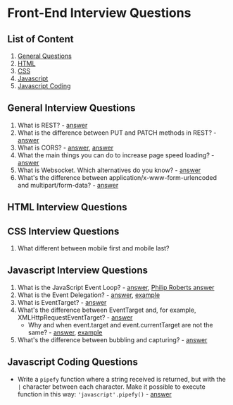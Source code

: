 # Front-End Interview Questions

## List of Content
1. [General Questions](#general-interview-questions)
1. [HTML](#html-interview-questions)
1. [CSS](#css-interview-questions)
1. [Javascript](#javascript-interview-questions)
1. [Javascript Coding](#javascript-coding-questions)

## General Interview Questions
1. What is REST? - [answer](http://searchmicroservices.techtarget.com/definition/REST-representational-state-transfer)
1. What is the difference between PUT and PATCH methods in REST? - [answer](https://stackoverflow.com/questions/21660791/what-is-the-main-difference-between-patch-and-put-request)
1. What is CORS? - [answer](https://www.maxcdn.com/one/visual-glossary/cors/), [answer](https://developer.mozilla.org/en-US/docs/Web/HTTP/Access_control_CORS)
1. What the main things you can do to increase page speed loading? - [answer](https://www.crazyegg.com/blog/speed-up-your-website/)
1. What is Websocket. Which alternatives do you know? - [answer](https://stackoverflow.com/questions/11077857/what-are-long-polling-websockets-server-sent-events-sse-and-comet)
1. What's the difference between application/x-www-form-urlencoded and multipart/form-data? - [answer](https://stackoverflow.com/questions/4007969/application-x-www-form-urlencoded-or-multipart-form-data?answertab=active#tab-top)



## HTML Interview Questions

## CSS Interview Questions
1. What different between mobile first and mobile last?

## Javascript Interview Questions
1. What is the JavaScript Event Loop? - [answer](http://altitudelabs.com/blog/what-is-the-javascript-event-loop/), [Philip Roberts answer](https://www.youtube.com/watch?v=8aGhZQkoFbQ&t=1244s)
1. What is the Event Delegation? - [answer](https://davidwalsh.name/event-delegate), [example](https://jsfiddle.net/thisman/h2eqfsx6/)
1. What is EventTarget? - [answer](https://developer.mozilla.org/en-US/docs/Web/API/EventTarget) 
1. What's the difference between EventTarget and, for example, XMLHttpRequestEventTarget? - [answer](https://developer.mozilla.org/pl/docs/Web/API/XMLHttpRequestEventTarget)
	* Why and when event.target and event.currentTarget are not the same? - [answer](https://stackoverflow.com/questions/10086427/what-is-the-exact-difference-between-currenttarget-property-and-target-property), [example](https://jsfiddle.net/thisman/b5n8pj7t/)
1. What's the difference between bubbling and capturing? - [answer](https://javascript.info/bubbling-and-capturing)


## Javascript Coding Questions
* Write a `pipefy` function where a string received is returned, but with the `|` character between each character. Make it possible to execute function in this way: `'javascript'.pipefy()` - [answer](https://jsfiddle.net/thisman/6ynaf3ot/)

